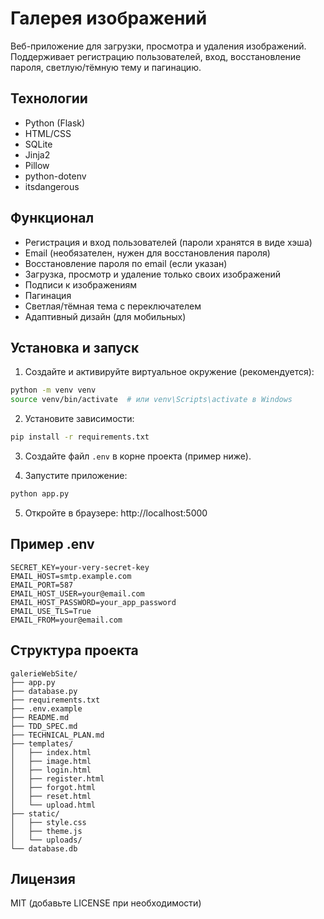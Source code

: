 # Галерея изображений

Веб-приложение для загрузки, просмотра и удаления изображений. Поддерживает регистрацию пользователей, вход, восстановление пароля, светлую/тёмную тему и пагинацию.

## Технологии
- Python (Flask)
- HTML/CSS
- SQLite
- Jinja2
- Pillow
- python-dotenv
- itsdangerous

## Функционал
- Регистрация и вход пользователей (пароли хранятся в виде хэша)
- Email (необязателен, нужен для восстановления пароля)
- Восстановление пароля по email (если указан)
- Загрузка, просмотр и удаление только своих изображений
- Подписи к изображениям
- Пагинация
- Светлая/тёмная тема с переключателем
- Адаптивный дизайн (для мобильных)

## Установка и запуск

1. Создайте и активируйте виртуальное окружение (рекомендуется):
```bash
python -m venv venv
source venv/bin/activate  # или venv\Scripts\activate в Windows
```

2. Установите зависимости:
```bash
pip install -r requirements.txt
```

3. Создайте файл `.env` в корне проекта (пример ниже).

4. Запустите приложение:
```bash
python app.py
```

5. Откройте в браузере: http://localhost:5000

## Пример .env
```
SECRET_KEY=your-very-secret-key
EMAIL_HOST=smtp.example.com
EMAIL_PORT=587
EMAIL_HOST_USER=your@email.com
EMAIL_HOST_PASSWORD=your_app_password
EMAIL_USE_TLS=True
EMAIL_FROM=your@email.com
```

## Структура проекта
```
galerieWebSite/
├── app.py
├── database.py
├── requirements.txt
├── .env.example
├── README.md
├── TDD_SPEC.md
├── TECHNICAL_PLAN.md
├── templates/
│   ├── index.html
│   ├── image.html
│   ├── login.html
│   ├── register.html
│   ├── forgot.html
│   ├── reset.html
│   └── upload.html
├── static/
│   ├── style.css
│   ├── theme.js
│   └── uploads/
└── database.db
```

## Лицензия
MIT (добавьте LICENSE при необходимости) 